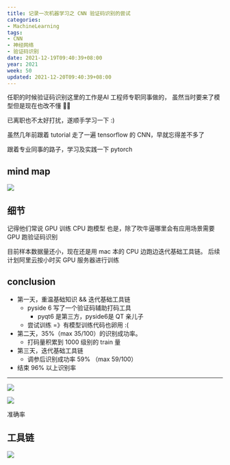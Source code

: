 ```yaml
---
title: 记录一次机器学习之 CNN 验证码识别的尝试
categories:
- MachineLearning
tags:
- CNN
- 神经网络
- 验证码识别
date: 2021-12-19T09:40:39+08:00
year: 2021
week: 50
updated: 2021-12-20T09:40:39+08:00
---
```


任职的时候验证码识别这里的工作是AI 工程师专职同事做的， 虽然当时要来了模型但是现在也改不懂 😮‍💨

已离职也不太好打扰，遂顺手学习一下 :)

<!-- more -->

虽然几年前跟着 tutorial 走了一遍 tensorflow 的 CNN，早就忘得差不多了

跟着专业同事的路子，学习及实践一下 pytorch

## mind map

![](https://cdn.jsdelivr.net/gh/HaoweiCh/imgs/F62A928C3E5938498B30A413C89AFB3D9CC9F849.webp)

## 细节

记得他们常说 GPU 训练 CPU 跑模型
也是，除了吹牛逼哪里会有应用场景需要 GPU 跑验证码识别

目前样本数据量还小，现在还是用 mac 本的 CPU 边跑边迭代基础工具链。
后续计划阿里云按小时买 GPU 服务器进行训练

## conclusion

* 第一天，重温基础知识 && 迭代基础工具链
  * pyside 6 写了一个验证码辅助打码工具
    * pyqt6 是第三方，pyside6是 QT 亲儿子
  * 尝试训练 =》有模型训练代码也卵用 :( 
* 第二天，35%（max 35/100）的识别成功率。
  * 打码量积累到 1000 级别的 train 量
* 第三天，迭代基础工具链
  * 调参后识别成功率 59% （max 59/100）
* 结束 96% 以上识别率

---

![](https://cdn.jsdelivr.net/gh/HaoweiCh/imgs/54983C65DFD9CE73DA79E70F3C81490FEE5CD0DF.webp)

![](https://cdn.jsdelivr.net/gh/HaoweiCh/imgs/001274338988B8A753812CD4EF24B9980D4D8704.webp)

准确率

## 工具链

![](https://cdn.jsdelivr.net/gh/HaoweiCh/imgs/0AC7659B3D14190FA04116A25B1039E1992701EC.webp)